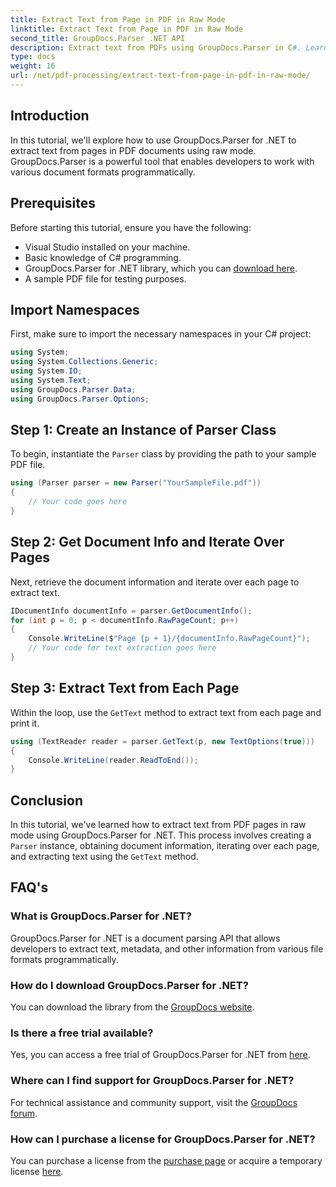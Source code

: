 ```yaml
---
title: Extract Text from Page in PDF in Raw Mode
linktitle: Extract Text from Page in PDF in Raw Mode
second_title: GroupDocs.Parser .NET API
description: Extract text from PDFs using GroupDocs.Parser in C#. Learn efficient PDF text extraction with this powerful .NET library.
type: docs
weight: 16
url: /net/pdf-processing/extract-text-from-page-in-pdf-in-raw-mode/
---
```

## Introduction
In this tutorial, we'll explore how to use GroupDocs.Parser for .NET to extract text from pages in PDF documents using raw mode. GroupDocs.Parser is a powerful tool that enables developers to work with various document formats programmatically.
## Prerequisites
Before starting this tutorial, ensure you have the following:
- Visual Studio installed on your machine.
- Basic knowledge of C# programming.
- GroupDocs.Parser for .NET library, which you can [download here](https://releases.groupdocs.com/parser/net/).
- A sample PDF file for testing purposes.

## Import Namespaces
First, make sure to import the necessary namespaces in your C# project:
```csharp
using System;
using System.Collections.Generic;
using System.IO;
using System.Text;
using GroupDocs.Parser.Data;
using GroupDocs.Parser.Options;
```
## Step 1: Create an Instance of Parser Class
To begin, instantiate the `Parser` class by providing the path to your sample PDF file.
```csharp
using (Parser parser = new Parser("YourSampleFile.pdf"))
{
    // Your code goes here
}
```
## Step 2: Get Document Info and Iterate Over Pages
Next, retrieve the document information and iterate over each page to extract text.
```csharp
IDocumentInfo documentInfo = parser.GetDocumentInfo();
for (int p = 0; p < documentInfo.RawPageCount; p++)
{
    Console.WriteLine($"Page {p + 1}/{documentInfo.RawPageCount}");
    // Your code for text extraction goes here
}
```
## Step 3: Extract Text from Each Page
Within the loop, use the `GetText` method to extract text from each page and print it.
```csharp
using (TextReader reader = parser.GetText(p, new TextOptions(true)))
{
    Console.WriteLine(reader.ReadToEnd());
}
```

## Conclusion
In this tutorial, we've learned how to extract text from PDF pages in raw mode using GroupDocs.Parser for .NET. This process involves creating a `Parser` instance, obtaining document information, iterating over each page, and extracting text using the `GetText` method.

## FAQ's
### What is GroupDocs.Parser for .NET?
GroupDocs.Parser for .NET is a document parsing API that allows developers to extract text, metadata, and other information from various file formats programmatically.
### How do I download GroupDocs.Parser for .NET?
You can download the library from the [GroupDocs website](https://releases.groupdocs.com/parser/net/).
### Is there a free trial available?
Yes, you can access a free trial of GroupDocs.Parser for .NET from [here](https://releases.groupdocs.com/).
### Where can I find support for GroupDocs.Parser for .NET?
For technical assistance and community support, visit the [GroupDocs forum](https://forum.groupdocs.com/c/parser/17).
### How can I purchase a license for GroupDocs.Parser for .NET?
You can purchase a license from the [purchase page](https://purchase.groupdocs.com/buy) or acquire a temporary license [here](https://purchase.groupdocs.com/temporary-license/).

